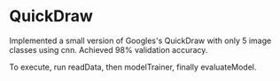 # QuickDraw
Implemented a small version of Googles's QuickDraw with only 5 image classes using cnn.
Achieved 98% validation accuracy.

To execute, run readData, then modelTrainer, finally evaluateModel.

